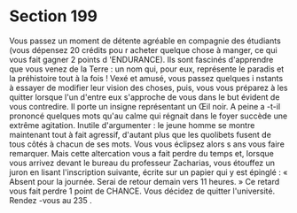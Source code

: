 # Section 199

Vous passez un moment de détente agréable en compagnie des
étudiants (vous dépensez 20 crédits pou r acheter quelque chose
à manger, ce qui vous fait gagner 2 points d 'ENDURANCE).  Ils
sont fascinés d'apprendre que vous venez de la Terre : un nom
qui, pour eux, représente le paradis et la préhistoire tout à la fois
! Vexé et amusé, vous passez quelques i nstants à essayer de
modifier leur vision des choses, puis, vous vous préparez à les
quitter lorsque l'un d'entre eux s'approche de vous dans le but
évident de vous contredire. Il porte un insigne représentant un
Œil noir. A peine a -t-il prononcé quelques mots qu'au calme qui
régnait dans le foyer succède une extrême agitation. Inutile
d'argumenter : le jeune homme se montre maintenant tout à fait
agressif, d'autant plus que les quolibets fusent de tous côtés à
chacun de ses mots. Vous vous éclipsez alors s ans vous faire
remarquer. Mais cette altercation vous a fait perdre du temps et,
lorsque vous arrivez devant le bureau du professeur Zacharias,
vous étouffez un juron en lisant l'inscription suivante, écrite sur
un papier qui y est épinglé : « Absent pour la journée. Serai de
retour demain vers 11 heures. » Ce retard vous fait perdre 1 point
de CHANCE. Vous décidez de quitter l'université. Rendez -vous
au 235 .